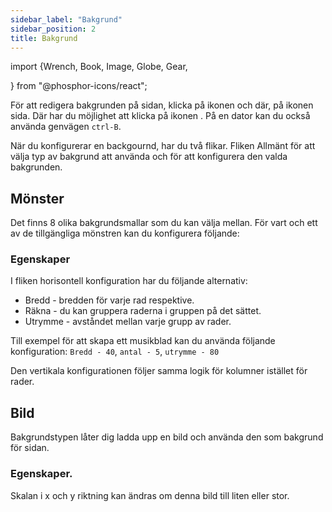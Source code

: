 ```yaml
---
sidebar_label: "Bakgrund"
sidebar_position: 2
title: Bakgrund
---
```


import {Wrench, Book, Image, Globe, Gear,

} from "@phosphor-icons/react";

För att redigera bakgrunden på sidan, klicka på ikonen <Wrench/> och där, på ikonen <Book/> sida. Där har du möjlighet att klicka på ikonen <Image/>. På en dator kan du också använda genvägen `ctrl-B`.

När du konfigurerar en backgournd, har du två flikar. Fliken <Globe/> Allmänt för att välja typ av bakgrund att använda och <Gear/> för att konfigurera den valda bakgrunden.

## <Globe/> Mönster

Det finns 8 olika bakgrundsmallar som du kan välja mellan. För vart och ett av de tillgängliga mönstren kan du konfigurera följande:


### <Gear/> Egenskaper

I fliken horisontell konfiguration har du följande alternativ:

- Bredd - bredden för varje rad respektive.
- Räkna - du kan gruppera raderna i gruppen på det sättet.
- Utrymme - avståndet mellan varje grupp av rader.

Till exempel för att skapa ett musikblad kan du använda följande konfiguration: `Bredd - 40`, `antal - 5`, `utrymme - 80`

Den vertikala konfigurationen följer samma logik för kolumner istället för rader.

## <Globe/> Bild

Bakgrundstypen låter dig ladda upp en bild och använda den som bakgrund för sidan.

### <Gear/> Egenskaper.

Skalan i x och y riktning kan ändras om denna bild till liten eller stor.
